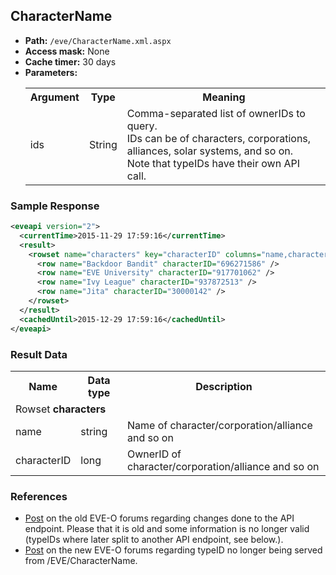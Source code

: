 ## CharacterName

* __Path:__ ``/eve/CharacterName.xml.aspx ``
* __Access mask:__ None
* __Cache timer:__ 30 days
* __Parameters:__
    <table>
        <tbody>
            <tr>
                <th>Argument</th>
                <th>Type</th>
                <th>Meaning</th>
            </tr>
            <tr>
                <td>ids</td>
                <td>String</td>
                <td>
                    Comma-separated list of ownerIDs to query.<br />
                    IDs can be of characters, corporations, alliances, solar systems, and so on.<br />
                    Note that typeIDs have their own API call.
                </td>
            </tr>
        </tbody>
    </table>

### Sample Response

```xml
<eveapi version="2">
  <currentTime>2015-11-29 17:59:16</currentTime>
  <result>
    <rowset name="characters" key="characterID" columns="name,characterID">
      <row name="Backdoor Bandit" characterID="696271586" />
      <row name="EVE University" characterID="917701062" />
      <row name="Ivy League" characterID="937872513" />
      <row name="Jita" characterID="30000142" />
    </rowset>
  </result>
  <cachedUntil>2015-12-29 17:59:16</cachedUntil>
</eveapi>
```

### Result Data

<table>
    <tbody>
        <tr>
            <th>Name</th>
            <th>Data type</th>
            <th>Description</th>
        </tr>
        <tr>
            <td colspan="3">Rowset <strong>characters</strong></td>
        </tr>
        <tr>
            <td>name</td>
            <td>string</td>
            <td>Name of character/corporation/alliance and so on</td>
        </tr>
        <tr>
            <td>characterID</td>
            <td>long</td>
            <td>OwnerID of character/corporation/alliance and so on</td>
        </tr>
    </tbody>
</table>

### References

* [Post](http://oldforums.eveonline.com/?a=topic&threadID=1472141&page=1#15) on the old EVE-O forums regarding changes done to the API endpoint. Please that it is old and some information is no longer valid (typeIDs where later split to another API endpoint, see below.).
* [Post](https://forums.eveonline.com/default.aspx?g=posts&m=658822#post658822) on the new EVE-O forums regarding typeID no longer being served from /EVE/CharacterName.